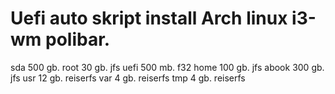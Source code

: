# Uefi auto skript install Arch linux i3-wm polibar.
sda 500 gb.
root 30 gb. jfs
uefi 500 mb. f32
home 100 gb. jfs
abook 300 gb. jfs
usr 12 gb. reiserfs
var 4 gb. reiserfs
tmp 4 gb. reiserfs
